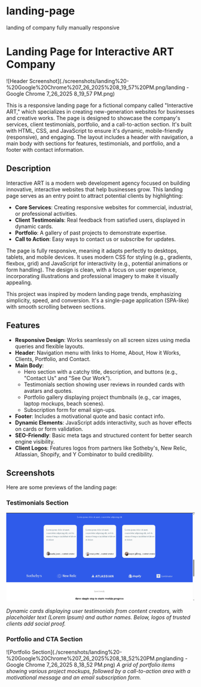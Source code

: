 # landing-page
landing of company fully manually responsive
# Landing Page for Interactive ART Company

![Header Screenshot](./screenshots/landing%20-%20Google%20Chrome%207_26_2025%208_19_57%20PM.png/landing - Google Chrome 7_26_2025 8_19_57 PM.png)

This is a responsive landing page for a fictional company called "Interactive ART," which specializes in creating new-generation websites for businesses and creative works. The page is designed to showcase the company's services, client testimonials, portfolio, and a call-to-action section. It's built with HTML, CSS, and JavaScript to ensure it's dynamic, mobile-friendly (responsive), and engaging. The layout includes a header with navigation, a main body with sections for features, testimonials, and portfolio, and a footer with contact information.

## Description

Interactive ART is a modern web development agency focused on building innovative, interactive websites that help businesses grow. This landing page serves as an entry point to attract potential clients by highlighting:
- **Core Services**: Creating responsive websites for commercial, industrial, or professional activities.
- **Client Testimonials**: Real feedback from satisfied users, displayed in dynamic cards.
- **Portfolio**: A gallery of past projects to demonstrate expertise.
- **Call to Action**: Easy ways to contact us or subscribe for updates.

The page is fully responsive, meaning it adapts perfectly to desktops, tablets, and mobile devices. It uses modern CSS for styling (e.g., gradients, flexbox, grid) and JavaScript for interactivity (e.g., potential animations or form handling). The design is clean, with a focus on user experience, incorporating illustrations and professional imagery to make it visually appealing.

This project was inspired by modern landing page trends, emphasizing simplicity, speed, and conversion. It's a single-page application (SPA-like) with smooth scrolling between sections.

## Features

- **Responsive Design**: Works seamlessly on all screen sizes using media queries and flexible layouts.
- **Header**: Navigation menu with links to Home, About, How it Works, Clients, Portfolio, and Contact.
- **Main Body**:
  - Hero section with a catchy title, description, and buttons (e.g., "Contact Us" and "See Our Work").
  - Testimonials section showing user reviews in rounded cards with avatars and quotes.
  - Portfolio gallery displaying project thumbnails (e.g., car images, laptop mockups, beach scenes).
  - Subscription form for email sign-ups.
- **Footer**: Includes a motivational quote and basic contact info.
- **Dynamic Elements**: JavaScript adds interactivity, such as hover effects on cards or form validation.
- **SEO-Friendly**: Basic meta tags and structured content for better search engine visibility.
- **Client Logos**: Features logos from partners like Sotheby's, New Relic, Atlassian, Shopify, and Y Combinator to build credibility.

## Screenshots

Here are some previews of the landing page:

### Testimonials Section
![Testimonials Section](./screenshots/landing%20-%20Google%20Chrome%207_26_2025%208_16_19%20PM.png)


*Dynamic cards displaying user testimonials from content creators, with placeholder text (Lorem Ipsum) and author names. Below, logos of trusted clients add social proof.*

### Portfolio and CTA Section
![Portfolio Section](./screenshots/landing%20-%20Google%20Chrome%207_26_2025%208_18_52%20PM.pnglanding - Google Chrome 7_26_2025 8_18_52 PM.png)
*A grid of portfolio items showing various project mockups, followed by a call-to-action area with a motivational message and an email subscription form.*


